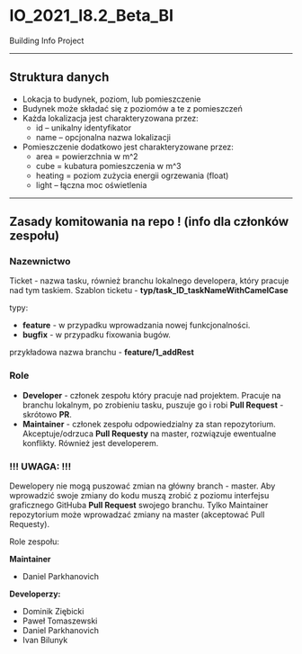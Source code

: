 # IO_2021_I8.2_Beta_BI
Building Info Project

____
## Struktura danych
* Lokacja to budynek, poziom, lub pomieszczenie
* Budynek może składać się z poziomów a te z pomieszczeń
* Każda lokalizacja jest charakteryzowana przez:
   * id – unikalny identyfikator
   * name – opcjonalna nazwa lokalizacji
* Pomieszczenie dodatkowo jest charakteryzowane przez:
   * area = powierzchnia w m^2
   * cube = kubatura pomieszczenia w m^3
   * heating = poziom zużycia energii ogrzewania (float)
   * light – łączna moc oświetlenia

____
## Zasady komitowania na repo ! (info dla członków zespołu)

### Nazewnictwo
Ticket - nazwa tasku, również branchu lokalnego developera, który pracuje nad tym taskiem.
Szablon ticketu - **typ/task_ID_taskNameWithCamelCase**

typy:
 * **feature** - w przypadku wprowadzania nowej funkcjonalności.
 * **bugfix**  - w przypadku fixowania bugów.

przykładowa nazwa branchu - **feature/1_addRest**

### Role
* **Developer** - członek zespołu który pracuje nad projektem. Pracuje na branchu lokalnym, po zrobieniu tasku, puszuje go i robi **Pull Request** - skrótowo **PR**.
* **Maintainer** - członek zespołu odpowiedzialny za stan repozytorium. Akceptuje/odrzuca **Pull Requesty** na master, rozwiązuje ewentualne konflikty. Również jest developerem.
 
### !!! UWAGA: !!!
Dewelopery nie mogą puszować zmian na główny branch - master. 
Aby wprowadzić swoje zmiany do kodu muszą zrobić z poziomu interfejsu graficznego GitHuba **Pull Request** swojego branchu.
Tylko Maintainer repozytorium może wprowadzać zmiany na master (akceptować Pull Requesty).

Role zespołu:

**Maintainer**
  * Daniel Parkhanovich

**Developerzy:**
  * Dominik Ziębicki
  * Paweł Tomaszewski
  * Daniel Parkhanovich
  * Ivan Bilunyk
